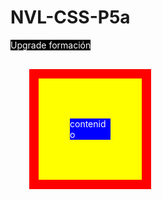 # NVL-CSS-P5a
<!DOCTYPE html> 
<html>
   <head>
     <meta charset="utf-8">
     <tittle style="color: white;background-color: black;">Upgrade formación</tittle>
   <style>
div {
  background-color: yellow;
  width: 65px;
  border: 15px solid red;
  padding: 50px 50px 50px 50px;
  margin: 30px 30px 30px 30px;
}
p { 
  color: white; 
  background: blue; 
}
</style>
</head>
<body>
<div><p>contenido</p></div>
</body>
</html>
